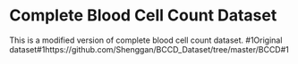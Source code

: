 # Complete Blood Cell Count Dataset
This is a modified version of complete blood cell count dataset.
#1Original dataset#1https://github.com/Shenggan/BCCD_Dataset/tree/master/BCCD#1
